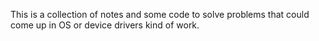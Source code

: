 This is a collection of notes and some code to solve problems that could come up in OS or device
drivers kind of work.
